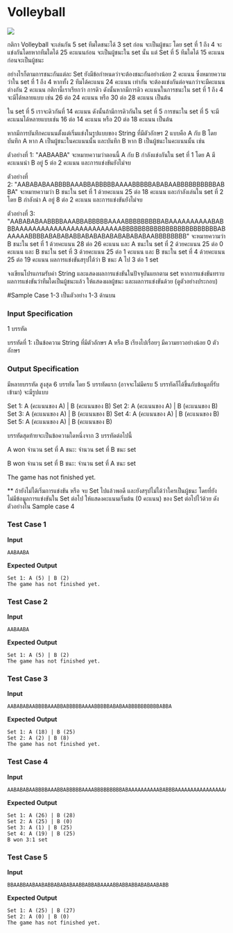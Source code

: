 # Volleyball




![](https://ejudge.it.kmitl.ac.th/uploads/1662790258_volleyball.jpeg)

กติกา Volleyball จะเล่นกัน 5 set ทีมใดชนะได้ 3 set ก่อน จะเป็นผู้ชนะ โดย set ที่ 1 ถึง 4 จะแข่งกันโดยหากทีมใดได้ 25 คะแนนก่อน จะเป็นผู้ชนะใน set นั้น แต่ Set ที่ 5 ทีมใดได้ 15 คะแนนก่อนจะเป็นผู้ชนะ


อย่างไรก็ตามการชนะกันแต่ละ Set ยังมีข้อกำหนดว่าจะต้องชนะกันอย่างน้อย 2 คะแนน ซึ่งหมายความว่าใน set ที่ 1 ถึง 4 หากทั้ง 2 ทีมได้คะแนน 24 คะแนน เท่ากัน จะต้องแข่งกันต่อจนกว่าจะมีคะแนนต่างกัน 2 คะแนน กติกานี้เราเรียกว่า การดิว ดังนั้นหากมีการดิว คะแนนในการชนะใน set ที่ 1 ถึง 4 จะมีได้หลายแบบ เช่น 26 ต่อ 24 คะแนน หรือ 30 ต่อ 28 คะแนน เป็นต้น


ใน set ที่ 5 เราจะดิวกันที่ 14 คะแนน ดังนั้นถ้ามีการดิวกันใน set ที่ 5 การชนะใน set ที่ 5 จะมีคะแนนได้หลายแบบเช่น 16 ต่อ 14 คะแนน หรือ 20 ต่อ 18 คะแนน เป็นต้น


หากมีการบันทึกคะแนนตั้งแต่เริ่มแข่งในรูปแบบของ String ที่มีตัวอักษร 2 แบบคือ A กับ B โดยบันทึก A หาก A เป็นผู้ชนะในคะแนนนั้น และบันทึก B หาก B เป็นผู้ชนะในคะแนนนั้น เช่น



ตัวอย่างที่ 1: "AABAABA" จะหมายความว่าตอนนี้ A กับ B กำลังแข่งกันใน set ที่ 1 โดย A มีคะแนนนำ B อยู่ 5 ต่อ 2 คะแนน และการแข่งขันยังไม่จบ

ตัวอย่างที่ 2: "AABABABAABBBBAAABBABBBBBAAAABBBBBABABAABBBBBBBBBBABBA" จะหมายความว่า B ชนะใน set ที่ 1 ด้วยคะแนน 25 ต่อ 18 คะแนน และกำลังเล่นใน set ที่ 2 โดย B กำลังนำ A อยู่ 8 ต่อ 2 คะแนน และการแข่งขันยังไม่จบ

ตัวอย่างที่ 3: "AABABABAABBBBAAABBABBBBBAAAABBBBBBBBBABAAAAAAAAAABABBBAAAAAAAAAAAAAAAAAAAAAAAAABBBBBBBBBBBBBBBBBBBBBBBBABAAAAABBBBABABABABBABABABABABABABABAABBBBBBBB" จะหมายความว่า B ชนะใน set ที่ 1 ด้วยคะแนน 28 ต่อ 26 คะแนน และ A ชนะใน set ที่ 2 ด้วยคะแนน 25 ต่อ 0 คะแนน และ B ชนะใน set ที่ 3 ด้วยคะแนน 25 ต่อ 1 คะแนน และ B ชนะใน set ที่ 4 ด้วยคะแนน 25 ต่อ 19 คะแนน ผลการแข่งขันสรุปได้ว่า B ชนะ A ไป 3 ต่อ 1 set

จงเขียนโปรแกรมรับค่า String และแสดงผลการแข่งขันในปัจจุบันแยกตาม set หากการแข่งขันทราบผลการแข่งขันว่าทีมใดเป็นผู้ชนะแล้ว ให้แสดงผลผู้ชนะ และผลการแข่งขันด้วย (ดูตัวอย่างประกอบ)

#Sample Case 1-3 เป็นตัวอย่าง 1-3 ด้านบน

### Input Specification

1 บรรทัด

บรรทัดที่ 1: เป็นข้อความ String ที่มีตัวอักษร A หรือ B เรียงไปเรื่อยๆ มีความยาวอย่างน้อย 0 ตัวอักษร

### Output Specification

มีหลายบรรทัด สูงสุด 6 บรรทัด โดย 5 บรรทัดแรก (อาจจะไม่มีครบ 5 บรรทัดก็ได้ขึ้นกับข้อมูลที่รับเข้ามา)
จะมีรูปแบบ

Set 1: A (คะแนนของ A) | B (คะแนนของ B)
Set 2: A (คะแนนของ A) | B (คะแนนของ B)
Set 3: A (คะแนนของ A) | B (คะแนนของ B)
Set 4: A (คะแนนของ A) | B (คะแนนของ B)
Set 5: A (คะแนนของ A) | B (คะแนนของ B)

บรรทัดสุดท้ายจะเป็นข้อความใดหนึ่งจาก 3 บรรทัดต่อไปนี้

A won จำนวน set ที่ A ชนะ: จำนวน set ที่ B ชนะ set

B won จำนวน set ที่ B ชนะ: จำนวน set ที่ A ชนะ set

The game has not finished yet.


** ถ้ายังไม่ได้เริ่มการแข่งขัน หรือ จบ Set ไปแล้วพอดี และยังสรุปไม่ได้ว่าใครเป็นผู้ชนะ โดยที่ยังไม่มีข้อมูลการแข่งขันใน Set ต่อไป ให้แสดงคะแนนเริ่มต้น (0 คะแนน) ของ Set ต่อไปไว้ด้วย ดังตัวอย่างใน Sample case 4




### Test Case 1

**Input**

```
AABAABA
```
**Expected Output**

```
Set 1: A (5) | B (2)
The game has not finished yet.
```


### Test Case 2

**Input**

```
AABAABA
```
**Expected Output**

```
Set 1: A (5) | B (2)
The game has not finished yet.
```


### Test Case 3

**Input**

```
AABABABAABBBBAAABBABBBBBAAAABBBBBABABAABBBBBBBBBBABBA
```
**Expected Output**

```
Set 1: A (18) | B (25)
Set 2: A (2) | B (8)
The game has not finished yet.
```


### Test Case 4

**Input**

```
AABABABAABBBBAAABBABBBBBAAAABBBBBBBBBABAAAAAAAAAABABBBAAAAAAAAAAAAAAAAAAAAAAAAABBBBBBBBBBBBBBBBBBBBBBBBABAAAAABBBBABABABABBABABABABABABABABAABBBBBBBB
```
**Expected Output**

```
Set 1: A (26) | B (28)
Set 2: A (25) | B (0)
Set 3: A (1) | B (25)
Set 4: A (19) | B (25)
B won 3:1 set
```


### Test Case 5

**Input**

```
BBAABBAABAABABBABABABAABBABBABAAAABBABBABBABABAABABB
```
**Expected Output**

```
Set 1: A (25) | B (27)
Set 2: A (0) | B (0)
The game has not finished yet.
```
